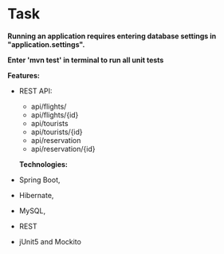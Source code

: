 # Task

**Running an application requires entering database settings in "application.settings".** 

**Enter 'mvn test' in terminal to run all unit tests** 

**Features:**
 - REST API: 
   - api/flights/
   - api/flights/{id}
   - api/tourists
   - api/tourists/{id}
   - api/reservation
   - api/reservation/{id}
   
   **Technologies:**
 - Spring Boot,
 - Hibernate,
 - MySQL,
 - REST
 - jUnit5 and Mockito

      


